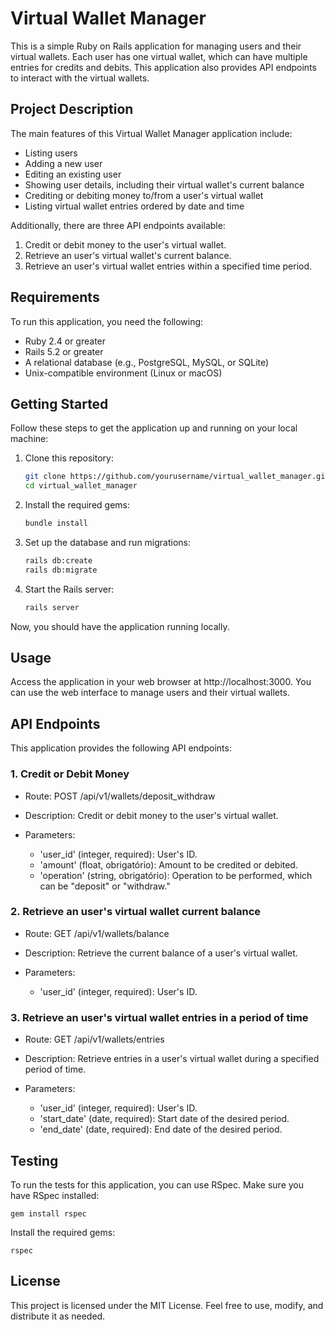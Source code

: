 # Virtual Wallet Manager

This is a simple Ruby on Rails application for managing users and their virtual wallets. Each user has one virtual wallet, which can have multiple entries for credits and debits. This application also provides API endpoints to interact with the virtual wallets.

## Project Description

The main features of this Virtual Wallet Manager application include:

* Listing users
* Adding a new user
* Editing an existing user
* Showing user details, including their virtual wallet's current balance
* Crediting or debiting money to/from a user's virtual wallet
* Listing virtual wallet entries ordered by date and time

Additionally, there are three API endpoints available:

1. Credit or debit money to the user's virtual wallet.
2. Retrieve an user's virtual wallet's current balance.
3. Retrieve an user's virtual wallet entries within a specified time period.

## Requirements

To run this application, you need the following:

* Ruby 2.4 or greater
* Rails 5.2 or greater
* A relational database (e.g., PostgreSQL, MySQL, or SQLite)
* Unix-compatible environment (Linux or macOS)

## Getting Started

Follow these steps to get the application up and running on your local machine:

1. Clone this repository:
    ```bash
    git clone https://github.com/yourusername/virtual_wallet_manager.git
    cd virtual_wallet_manager
2. Install the required gems:
    ```bash
    bundle install
3. Set up the database and run migrations:
    ```bash
    rails db:create
    rails db:migrate
4. Start the Rails server:
    ```bash
    rails server

Now, you should have the application running locally.

## Usage
Access the application in your web browser at http://localhost:3000. You can use the web interface to manage users and their virtual wallets.

## API Endpoints
This application provides the following API endpoints:

### 1. Credit or Debit Money
* Route: POST /api/v1/wallets/deposit_withdraw
* Description: Credit or debit money to the user's virtual wallet.
* Parameters:

    * 'user_id' (integer, required): User's ID.
    * 'amount' (float, obrigatório): Amount to be credited or debited.
    * 'operation' (string, obrigatório): Operation to be performed, which can be "deposit" or "withdraw."

### 2. Retrieve an user's virtual wallet current balance
* Route: GET /api/v1/wallets/balance
* Description: Retrieve the current balance of a user's virtual wallet.
* Parameters:

    * 'user_id' (integer, required): User's ID.

### 3. Retrieve an user's virtual wallet entries in a period of time
* Route: GET /api/v1/wallets/entries
* Description: Retrieve entries in a user's virtual wallet during a specified period of time.
* Parameters:

    * 'user_id' (integer, required): User's ID.
    * 'start_date' (date, required): Start date of the desired period.
    * 'end_date' (date, required): End date of the desired period.

## Testing
To run the tests for this application, you can use RSpec. Make sure you have RSpec installed:

    
    gem install rspec

Install the required gems:

    rspec

## License
This project is licensed under the MIT License. Feel free to use, modify, and distribute it as needed.